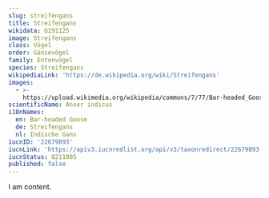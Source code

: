 ```yaml
---
slug: streifengans
title: Streifengans
wikidata: Q191125
image: Streifengans
class: Vögel
order: Gänsevögel
family: Entenvögel
species: Streifengans
wikipediaLink: 'https://de.wikipedia.org/wiki/Streifengans'
images:
  - >-
    https://upload.wikimedia.org/wikipedia/commons/7/77/Bar-headed_Goose_by_Dr._Raju_Kasambe_DSCN7530_(23).jpg
scientificName: Anser indicus
i18nNames:
  en: Bar-headed Goose
  de: Streifengans
  nl: Indische Gans
iucnID: '22679893'
iucnLink: 'https://apiv3.iucnredlist.org/api/v3/taxonredirect/22679893'
iucnStatus: Q211005
published: false
---
```


I am content.
